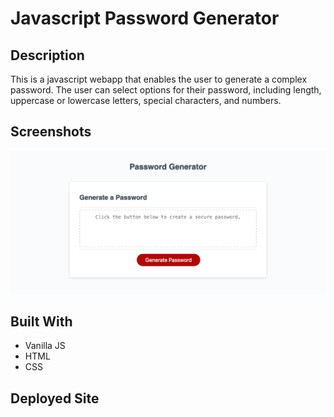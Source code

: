 # Javascript Password Generator
## Description
This is a javascript webapp that enables the user to generate a complex password. The user can select options for their password, including length, uppercase or lowercase letters, special characters, and numbers.

## Screenshots
<img src="./images/screenshot-desktop.png" width="600px">

## Built With
- Vanilla JS
- HTML
- CSS

## Deployed Site



